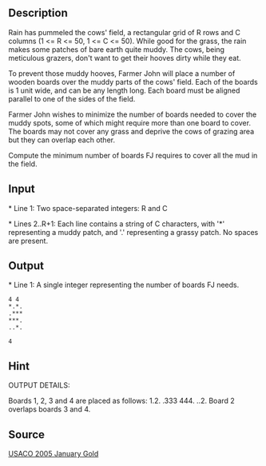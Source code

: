<h2>Description</h2><p>Rain has pummeled the cows' field, a rectangular grid of R rows and C columns (1 &lt;= R &lt;= 50, 1 &lt;= C &lt;= 50). While good for the grass, the rain makes some patches of bare earth quite muddy. The cows, being meticulous grazers, don't want to get their hooves dirty while they eat.
</p>
To prevent those muddy hooves, Farmer John will place a number of wooden boards over the muddy parts of the cows' field.  Each of the boards is 1 unit wide, and can be any length long.  Each board must be aligned parallel to one of the sides of the field.

Farmer John wishes to minimize the number of boards needed to cover the muddy spots, some of which might require more than one board to cover.  The boards may not cover any grass and deprive the cows of grazing area but they can overlap each other.

Compute the minimum number of boards FJ requires to cover all the mud in the field.<h2>Input</h2><p>* Line 1: Two space-separated integers: R and C
</p>
* Lines 2..R+1: Each line contains a string of C characters, with '*' representing a muddy patch, and '.' representing a grassy patch. No spaces are present.<h2>Output</h2><p>* Line 1: A single integer representing the number of boards FJ needs.</p><pre><code class="language-input1">4 4
*.*.
.***
***.
..*.
</code></pre><pre><code class="language-output1">4
</code></pre><h2>Hint</h2><p>OUTPUT DETAILS:
</p>
Boards 1, 2, 3 and 4 are placed as follows:
1.2.
.333
444.
..2.
Board 2 overlaps boards 3 and 4.<h2>Source</h2><a href="searchproblem?field=source&amp;key=USACO+2005+January+Gold">USACO 2005 January Gold</a>